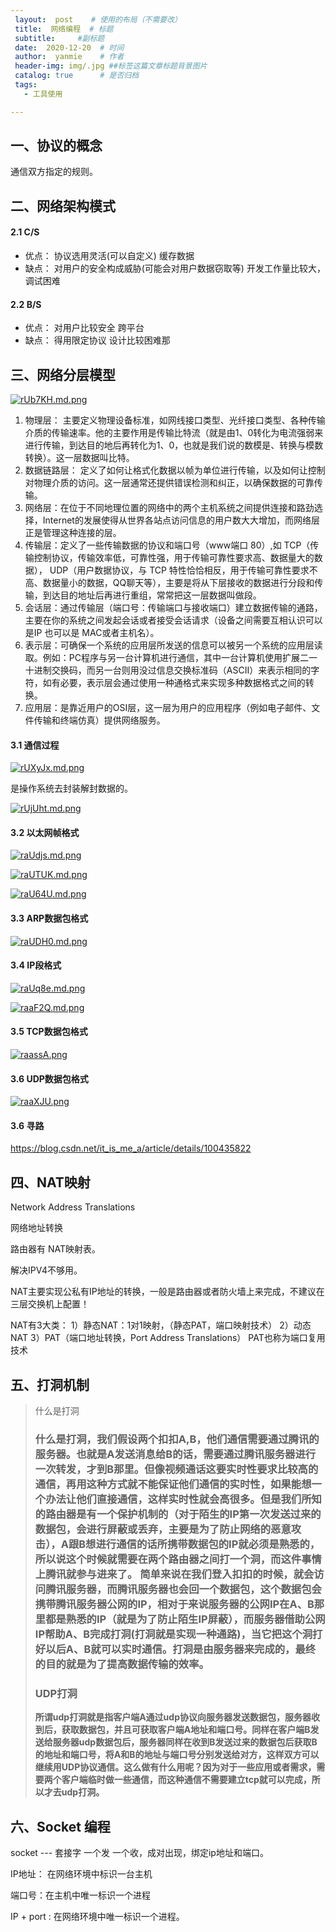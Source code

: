 ```yaml
---
 layout:  post    # 使用的布局（不需要改）
 title:  网络编程  # 标题 
 subtitle:     #副标题
 date:  2020-12-20  # 时间
 author:  yanmie    # 作者
 header-img: img/.jpg ##标签这篇文章标题背景图片
 catalog: true      # 是否归档
 tags:        
   - 工具使用

---
```



## 一、协议的概念

通信双方指定的规则。

## 二、网络架构模式

#### 2.1 C/S

* 优点：  协议选用灵活(可以自定义)      缓存数据
* 缺点：  对用户的安全构成威胁(可能会对用户数据窃取等)           开发工作量比较大，调试困难

#### 2.2 B/S

* 优点： 对用户比较安全    跨平台       
* 缺点： 得用限定协议        设计比较困难那

## 三、网络分层模型

[![rUb7KH.md.png](https://s3.ax1x.com/2020/12/20/rUb7KH.md.png)](https://imgchr.com/i/rUb7KH)

1. 物理层： 主要定义物理设备标准，如网线接口类型、光纤接口类型、各种传输介质的传输速率。他的主要作用是传输比特流（就是由1、0转化为电流强弱来进行传输，到达目的地后再转化为1、0，也就是我们说的数模是、转换与模数转换）。这一层数据叫比特。
2. 数据链路层： 定义了如何让格式化数据以帧为单位进行传输，以及如何让控制对物理介质的访问。这一层通常还提供错误检测和纠正，以确保数据的可靠传输。
3. 网络层：在位于不同地理位置的网络中的两个主机系统之间提供连接和路劲选择，Internet的发展使得从世界各站点访问信息的用户数大大增加，而网络层正是管理这种连接的层。
4. 传输层：定义了一些传输数据的协议和端口号（www端口  80）,如 TCP（传输控制协议，传输效率低，可靠性强，用于传输可靠性要求高、数据量大的数据）， UDP（用户数据协议，与 TCP 特性恰恰相反，用于传输可靠性要求不高、数据量小的数据，QQ聊天等），主要是将从下层接收的数据进行分段和传输，到达目的地址后再进行重组，常常把这一层数据叫做段。
5. 会话层：通过传输层（端口号：传输端口与接收端口）建立数据传输的通路，主要在你的系统之间发起会话或者接受会话请求（设备之间需要互相认识可以是IP 也可以是 MAC或者主机名）。
6. 表示层：可确保一个系统的应用层所发送的信息可以被另一个系统的应用层读取。例如：PC程序与另一台计算机进行通信，其中一台计算机使用扩展二一十进制交换码，而另一台则用没过信息交换标准码（ASCII）来表示相同的字符，如有必要，表示层会通过使用一种通格式来实现多种数据格式之间的转换。
7. 应用层：是靠近用户的OSI层，这一层为用户的应用程序（例如电子邮件、文件传输和终端仿真）提供网络服务。

#### 3.1 通信过程

[![rUXyJx.md.png](https://s3.ax1x.com/2020/12/20/rUXyJx.md.png)](https://imgchr.com/i/rUXyJx)

是操作系统去封装解封数据的。

[![rUjUht.md.png](https://s3.ax1x.com/2020/12/20/rUjUht.md.png)](https://imgchr.com/i/rUjUht)



#### 3.2 以太网帧格式

[![raUdjs.md.png](https://s3.ax1x.com/2020/12/20/raUdjs.md.png)](https://imgchr.com/i/raUdjs)

[![raUTUK.md.png](https://s3.ax1x.com/2020/12/20/raUTUK.md.png)](https://imgchr.com/i/raUTUK)

[![raU64U.md.png](https://s3.ax1x.com/2020/12/20/raU64U.md.png)](https://imgchr.com/i/raU64U)

#### 3.3 ARP数据包格式

[![raUDH0.md.png](https://s3.ax1x.com/2020/12/20/raUDH0.md.png)](https://imgchr.com/i/raUDH0)

#### 3.4 IP段格式

[![raUq8e.md.png](https://s3.ax1x.com/2020/12/20/raUq8e.md.png)](https://imgchr.com/i/raUq8e)

[![raaF2Q.md.png](https://s3.ax1x.com/2020/12/20/raaF2Q.md.png)](https://imgchr.com/i/raaF2Q)

#### 3.5 TCP数据包格式

[![raassA.png](https://s3.ax1x.com/2020/12/20/raassA.png)](https://imgchr.com/i/raassA)

#### 3.6 UDP数据包格式

[![raaXJU.png](https://s3.ax1x.com/2020/12/20/raaXJU.png)](https://imgchr.com/i/raaXJU)

#### 3.6 寻路

https://blog.csdn.net/it_is_me_a/article/details/100435822

## 四、NAT映射

Network  Address  Translations

网络地址转换

路由器有 NAT映射表。

解决IPV4不够用。

NAT主要实现公私有IP地址的转换，一般是路由器或者防火墙上来完成，不建议在三层交换机上配置！

NAT有3大类：
1）静态NAT：1对1映射，（静态PAT，端口映射技术）
2）动态NAT
3）PAT（端口地址转换，Port Address Translations）
      PAT也称为端口复用技术

## 五、打洞机制

> 什么是打洞
>
> ###   什么是打洞，我们假设两个扣扣A,B，他们通信需要通过腾讯的服务器。也就是A发送消息给B的话，需要通过腾讯服务器进行一次转发，才到B那里。但像视频通话这要实时性要求比较高的通信，再用这种方式就不能保证他们通信的实时性，如果能想一个办法让他们直接通信，这样实时性就会高很多。但是我们所知的路由器是有一个保护机制的（对于陌生的IP第一次发送过来的数据包，会进行屏蔽或丢弃，主要是为了防止网络的恶意攻击），A跟B想进行通信的话所携带数据包的IP就必须是熟悉的，所以说这个时候就需要在两个路由器之间打一个洞，而这件事情上腾讯就参与进来了。    简单来说在我们登入扣扣的时候，就会访问腾讯服务器，而腾讯服务器也会回一个数据包，这个数据包会携带腾讯服务器公网的IP，相对于来说服务器的公网IP在A、B那里都是熟悉的IP（就是为了防止陌生IP屏蔽），而服务器借助公网IP帮助A、B完成打洞(打洞就是实现一种通路)，当它把这个洞打好以后A、B就可以实时通信。打洞是由服务器来完成的，最终的目的就是为了提高数据传输的效率。
>
> ### UDP打洞
>
>   **所谓udp打洞就是指客户端A通过udp协议向服务器发送数据包，服务器收到后，获取数据包，并且可获取客户端A地址和端口号。同样在客户端B发送给服务器udp数据包后，服务器同样在收到B发送过来的数据包后获取B的地址和端口号，将A和B的地址与端口号分别发送给对方，这样双方可以继续用UDP协议通信。这么做有什么用呢？因为对于一些应用或者需求，需要两个客户端临时做一些通信，而这种通信不需要建立tcp就可以完成，所以才去udp打洞。**

## 六、Socket 编程

socket  ---  套接字    一个发  一个收，成对出现，绑定ip地址和端口。

IP地址： 在网络环境中标识一台主机

端口号：在主机中唯一标识一个进程

IP + port : 在网络环境中唯一标识一个进程。